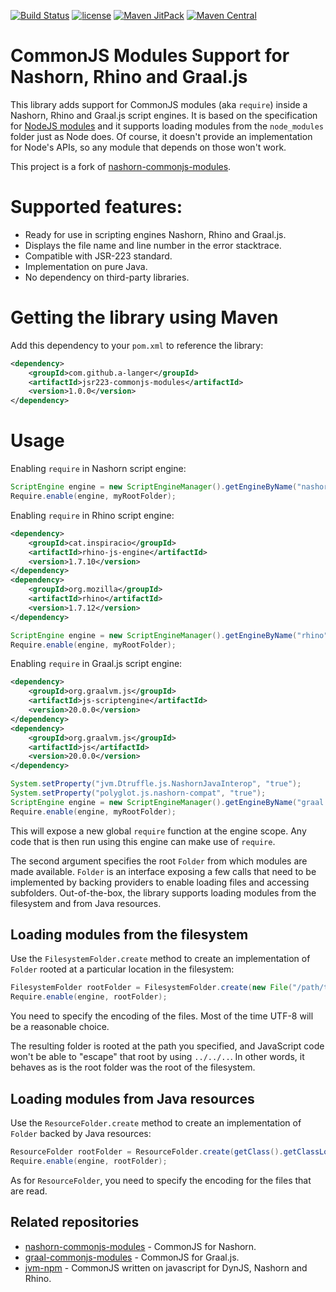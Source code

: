 [![Build Status](https://travis-ci.org/a-langer/jsr223-commonjs-modules.svg?branch=master)](https://travis-ci.org/a-langer/jsr223-commonjs-modules)
[![license](http://img.shields.io/badge/license-MIT-brightgreen.svg)](https://github.com/a-langer/jsr223-commonjs-modules/blob/master/LICENSE)
[![Maven JitPack](https://img.shields.io/github/tag/a-langer/jsr223-commonjs-modules.svg?label=maven)](https://jitpack.io/#a-langer/jsr223-commonjs-modules)
[![Maven Central](https://maven-badges.herokuapp.com/maven-central/com.github.a-langer/jsr223-commonjs-modules/badge.svg)](https://maven-badges.herokuapp.com/maven-central/com.github.a-langer/jsr223-commonjs-modules)

# CommonJS Modules Support for Nashorn, Rhino and Graal.js

This library adds support for CommonJS modules (aka `require`) inside a Nashorn, Rhino and Graal.js script engines. It is based on the specification for [NodeJS modules](https://nodejs.org/api/modules.html) and it supports loading modules from the `node_modules` folder just as Node does. Of course, it doesn't provide an implementation for Node's APIs, so any module that depends on those won't work.

This project is a fork of [nashorn-commonjs-modules](https://github.com/malaporte/nashorn-commonjs-modules).

# Supported features:

* Ready for use in scripting engines Nashorn, Rhino and Graal.js.
* Displays the file name and line number in the error stacktrace.
* Compatible with JSR-223 standard.
* Implementation on pure Java.
* No dependency on third-party libraries.

# Getting the library using Maven

Add this dependency to your `pom.xml` to reference the library:

```xml
<dependency>
    <groupId>com.github.a-langer</groupId>
    <artifactId>jsr223-commonjs-modules</artifactId>
    <version>1.0.0</version>
</dependency>
```

# Usage

Enabling `require` in Nashorn script engine:

```java
ScriptEngine engine = new ScriptEngineManager().getEngineByName("nashorn");
Require.enable(engine, myRootFolder);
```

Enabling `require` in Rhino script engine:

```xml
<dependency>
    <groupId>cat.inspiracio</groupId>
    <artifactId>rhino-js-engine</artifactId>
    <version>1.7.10</version>
</dependency>
<dependency>
    <groupId>org.mozilla</groupId>
    <artifactId>rhino</artifactId>
    <version>1.7.12</version>
</dependency>
```

```java
ScriptEngine engine = new ScriptEngineManager().getEngineByName("rhino");
Require.enable(engine, myRootFolder);
```

Enabling `require` in Graal.js script engine:

```xml
<dependency>
    <groupId>org.graalvm.js</groupId>
    <artifactId>js-scriptengine</artifactId>
    <version>20.0.0</version>
</dependency>
<dependency>
    <groupId>org.graalvm.js</groupId>
    <artifactId>js</artifactId>
    <version>20.0.0</version>
</dependency>
```

```java
System.setProperty("jvm.Dtruffle.js.NashornJavaInterop", "true");
System.setProperty("polyglot.js.nashorn-compat", "true");
ScriptEngine engine = new ScriptEngineManager().getEngineByName("graal.js");
Require.enable(engine, myRootFolder);
```

This will expose a new global `require` function at the engine scope. Any code that is then run using this engine can make use of `require`.

The second argument specifies the root `Folder` from which modules are made available. `Folder` is an interface exposing a few calls that need to be implemented by backing providers to enable loading files and accessing subfolders. Out-of-the-box, the library supports loading modules from the filesystem and from Java resources.

## Loading modules from the filesystem

Use the `FilesystemFolder.create` method to create an implementation of `Folder` rooted at a particular location in the filesystem:

```java
FilesystemFolder rootFolder = FilesystemFolder.create(new File("/path/to/my/folder"), "UTF-8");
Require.enable(engine, rootFolder);
```

You need to specify the encoding of the files. Most of the time UTF-8 will be a reasonable choice.

The resulting folder is rooted at the path you specified, and JavaScript code won't be able to "escape" that root by using `../../..`. In other words, it behaves as is the root folder was the root of the filesystem.


## Loading modules from Java resources

Use the `ResourceFolder.create` method to create an implementation of `Folder` backed by Java resources:

```java
ResourceFolder rootFolder = ResourceFolder.create(getClass().getClassLoader(), "com/github/alanger/commonjs_modules/test1", "UTF-8");
Require.enable(engine, rootFolder);
```

As for `ResourceFolder`, you need to specify the encoding for the files that are read.

## Related repositories
* [nashorn-commonjs-modules](https://github.com/malaporte/nashorn-commonjs-modules) - CommonJS for Nashorn.
* [graal-commonjs-modules](https://github.com/transposit/graal-commonjs-modules) - CommonJS for Graal.js.
* [jvm-npm](https://github.com/nodyn/jvm-npm) - CommonJS written on javascript for DynJS, Nashorn and Rhino.

